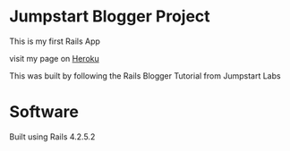 # Jumpstart Blogger Project

This is my first Rails App

visit my page on [Heroku]()

This was built by following the Rails Blogger Tutorial from Jumpstart Labs

# Software

Built using Rails 4.2.5.2
